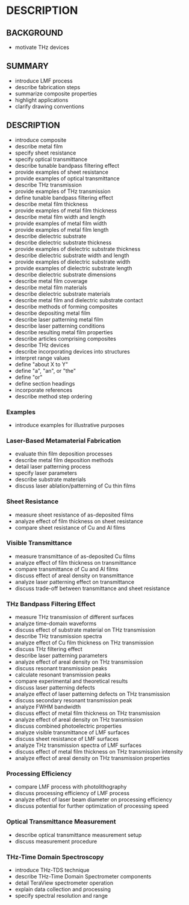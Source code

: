 # DESCRIPTION

## BACKGROUND

- motivate THz devices

## SUMMARY

- introduce LMF process
- describe fabrication steps
- summarize composite properties
- highlight applications
- clarify drawing conventions

## DESCRIPTION

- introduce composite
- describe metal film
- specify sheet resistance
- specify optical transmittance
- describe tunable bandpass filtering effect
- provide examples of sheet resistance
- provide examples of optical transmittance
- describe THz transmission
- provide examples of THz transmission
- define tunable bandpass filtering effect
- describe metal film thickness
- provide examples of metal film thickness
- describe metal film width and length
- provide examples of metal film width
- provide examples of metal film length
- describe dielectric substrate
- describe dielectric substrate thickness
- provide examples of dielectric substrate thickness
- describe dielectric substrate width and length
- provide examples of dielectric substrate width
- provide examples of dielectric substrate length
- describe dielectric substrate dimensions
- describe metal film coverage
- describe metal film materials
- describe dielectric substrate materials
- describe metal film and dielectric substrate contact
- describe methods of forming composites
- describe depositing metal film
- describe laser patterning metal film
- describe laser patterning conditions
- describe resulting metal film properties
- describe articles comprising composites
- describe THz devices
- describe incorporating devices into structures
- interpret range values
- define "about X to Y"
- define "a", "an", or "the"
- define "or"
- define section headings
- incorporate references
- describe method step ordering

### Examples

- introduce examples for illustrative purposes

### Laser-Based Metamaterial Fabrication

- evaluate thin film deposition processes
- describe metal film deposition methods
- detail laser patterning process
- specify laser parameters
- describe substrate materials
- discuss laser ablation/patterning of Cu thin films

### Sheet Resistance

- measure sheet resistance of as-deposited films
- analyze effect of film thickness on sheet resistance
- compare sheet resistance of Cu and Al films

### Visible Transmittance

- measure transmittance of as-deposited Cu films
- analyze effect of film thickness on transmittance
- compare transmittance of Cu and Al films
- discuss effect of areal density on transmittance
- analyze laser patterning effect on transmittance
- discuss trade-off between transmittance and sheet resistance

### THz Bandpass Filtering Effect

- measure THz transmission of different surfaces
- analyze time-domain waveforms
- discuss effect of substrate material on THz transmission
- describe THz transmission spectra
- analyze effect of Cu film thickness on THz transmission
- discuss THz filtering effect
- describe laser patterning parameters
- analyze effect of areal density on THz transmission
- discuss resonant transmission peaks
- calculate resonant transmission peaks
- compare experimental and theoretical results
- discuss laser patterning defects
- analyze effect of laser patterning defects on THz transmission
- discuss secondary resonant transmission peak
- analyze FWHM bandwidth
- discuss effect of metal film thickness on THz transmission
- analyze effect of areal density on THz transmission
- discuss combined photoelectric properties
- analyze visible transmittance of LMF surfaces
- discuss sheet resistance of LMF surfaces
- analyze THz transmission spectra of LMF surfaces
- discuss effect of metal film thickness on THz transmission intensity
- analyze effect of areal density on THz transmission properties

### Processing Efficiency

- compare LMF process with photolithography
- discuss processing efficiency of LMF process
- analyze effect of laser beam diameter on processing efficiency
- discuss potential for further optimization of processing speed

### Optical Transmittance Measurement

- describe optical transmittance measurement setup
- discuss measurement procedure

### THz-Time Domain Spectroscopy

- introduce THz-TDS technique
- describe THz-Time Domain Spectrometer components
- detail TeraView spectrometer operation
- explain data collection and processing
- specify spectral resolution and range

